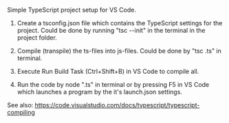 Simple TypeScript project setup for VS Code.

1. Create a tsconfig.json file which contains the TypeScript settings for the project. Could be done by running "tsc --init" in the terminal in the project folder.

2. Compile (transpile) the ts-files into js-files. Could be done by "tsc <filename>.ts" in terminal.

3. Execute Run Build Task (Ctrl+Shift+B) in VS Code to compile all.

4. Run the code by node "<filename>.ts" in terminal or by pressing F5 in VS Code which launches a program by the it's launch.json settings.

See also:
https://code.visualstudio.com/docs/typescript/typescript-compiling
